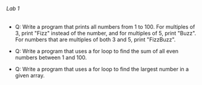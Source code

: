 ###### Lab 1

- Q:  Write a program that prints all numbers from 1 to 100. For multiples of 3, print "Fizz" instead of the number, and for multiples of 5, print "Buzz". For numbers that are multiples of both 3 and 5, print "FizzBuzz".

- Q: Write a program that uses a for loop to find the sum of all even numbers between 1 and 100.

- Q: Write a program that uses a for loop to find the largest number in a given array.